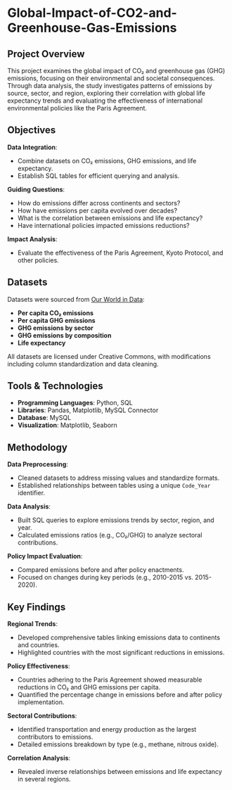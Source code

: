 # Global-Impact-of-CO2-and-Greenhouse-Gas-Emissions

## **Project Overview**

This project examines the global impact of CO₂ and greenhouse gas (GHG) emissions, focusing on their environmental and societal consequences. Through data analysis, the study investigates patterns of emissions by source, sector, and region, exploring their correlation with global life expectancy trends and evaluating the effectiveness of international environmental policies like the Paris Agreement.

## **Objectives**

**Data Integration**:

   - Combine datasets on CO₂ emissions, GHG emissions, and life expectancy.
   - Establish SQL tables for efficient querying and analysis.

**Guiding Questions**:
   
   - How do emissions differ across continents and sectors?
   - How have emissions per capita evolved over decades?
   - What is the correlation between emissions and life expectancy?
   - Have international policies impacted emissions reductions?

**Impact Analysis**:
   - Evaluate the effectiveness of the Paris Agreement, Kyoto Protocol, and other policies.

## **Datasets**

Datasets were sourced from [Our World in Data](https://ourworldindata.org):

- **Per capita CO₂ emissions**
- **Per capita GHG emissions**
- **GHG emissions by sector**
- **GHG emissions by composition**
- **Life expectancy**

All datasets are licensed under Creative Commons, with modifications including column standardization and data cleaning.

## **Tools & Technologies**

- **Programming Languages**: Python, SQL
- **Libraries**: Pandas, Matplotlib, MySQL Connector
- **Database**: MySQL
- **Visualization**: Matplotlib, Seaborn

## **Methodology**

**Data Preprocessing**:
   - Cleaned datasets to address missing values and standardize formats.
   - Established relationships between tables using a unique `Code_Year` identifier.

**Data Analysis**:
   - Built SQL queries to explore emissions trends by sector, region, and year.
   - Calculated emissions ratios (e.g., CO₂/GHG) to analyze sectoral contributions.

**Policy Impact Evaluation**:
   - Compared emissions before and after policy enactments.
   - Focused on changes during key periods (e.g., 2010-2015 vs. 2015-2020).

## **Key Findings**

**Regional Trends**:
   - Developed comprehensive tables linking emissions data to continents and countries.
   - Highlighted countries with the most significant reductions in emissions.

**Policy Effectiveness**:
   - Countries adhering to the Paris Agreement showed measurable reductions in CO₂ and GHG emissions per capita.
   - Quantified the percentage change in emissions before and after policy implementation.

**Sectoral Contributions**:
   - Identified transportation and energy production as the largest contributors to emissions.
   - Detailed emissions breakdown by type (e.g., methane, nitrous oxide).

**Correlation Analysis**:
   - Revealed inverse relationships between emissions and life expectancy in several regions.
